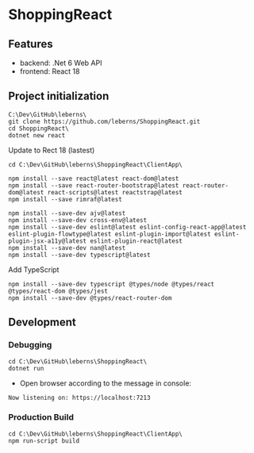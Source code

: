 # ShoppingReact

## Features

* backend: .Net 6 Web API
* frontend: React 18

## Project initialization

```
C:\Dev\GitHub\leberns\
git clone https://github.com/leberns/ShoppingReact.git
cd ShoppingReact\
dotnet new react
```

Update to Rect 18 (lastest)

```
cd C:\Dev\GitHub\leberns\ShoppingReact\ClientApp\

npm install --save react@latest react-dom@latest
npm install --save react-router-bootstrap@latest react-router-dom@latest react-scripts@latest reactstrap@latest
npm install --save rimraf@latest

npm install --save-dev ajv@latest
npm install --save-dev cross-env@latest
npm install --save-dev eslint@latest eslint-config-react-app@latest eslint-plugin-flowtype@latest eslint-plugin-import@latest eslint-plugin-jsx-a11y@latest eslint-plugin-react@latest
npm install --save-dev nan@latest
npm install --save-dev typescript@latest
```

Add TypeScript
```
npm install --save-dev typescript @types/node @types/react @types/react-dom @types/jest
npm install --save-dev @types/react-router-dom
```

## Development

### Debugging
```
cd C:\Dev\GitHub\leberns\ShoppingReact\
dotnet run
```

* Open browser according to the message in console:
```
Now listening on: https://localhost:7213
```

### Production Build
```
cd C:\Dev\GitHub\leberns\ShoppingReact\ClientApp\
npm run-script build
```
